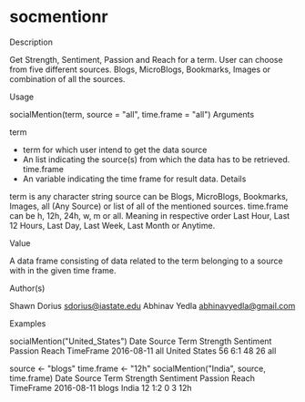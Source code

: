 # socmentionr
Description

Get Strength, Sentiment, Passion and Reach for a term. User can choose from five different sources. Blogs, MicroBlogs, Bookmarks, Images or combination of all the sources.

Usage

socialMention(term, source = "all", time.frame = "all")
Arguments

term	
- term for which user intend to get the data
source	
- An list indicating the source(s) from which the data has to be retrieved.
time.frame	
- An variable indicating the time frame for result data.
Details

term is any character string source can be Blogs, MicroBlogs, Bookmarks, Images, all (Any Source) or list of all of the mentioned sources. time.frame can be h, 12h, 24h, w, m or all. Meaning in respective order Last Hour, Last 12 Hours, Last Day, Last Week, Last Month or Anytime.

Value

A data frame consisting of data related to the term belonging to a source with in the given time frame.

Author(s)

Shawn Dorius sdorius@iastate.edu
Abhinav Yedla abhinavyedla@gmail.com

Examples

socialMention("United_States")
   Date        Source     Term          Strength Sentiment Passion Reach TimeFrame
   2016-08-11  all     United States       56       6:1      48    26       all
   

source <- "blogs"
time.frame <- "12h"
socialMention("India", source, time.frame)
   Date         Source  Term       Strength Sentiment Passion Reach TimeFrame
   2016-08-11  blogs     India       12       1:2       0     3       12h
